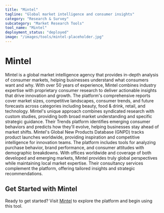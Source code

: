 ```yaml
---
title: "Mintel"
tagline: "Global market intelligence and consumer insights"
category: "Research & Survey"
subcategory: "Market Research Tools"
tool_name: "Mintel"
deployment_status: "deployed"
image: "/images/tools/mintel-placeholder.jpg"
---
```


# Mintel

Mintel is a global market intelligence agency that provides in-depth analysis of consumer markets, helping businesses understand what consumers want and why. With over 50 years of experience, Mintel combines industry expertise with proprietary consumer research to deliver actionable insights that drive innovation and growth. The platform's comprehensive reports cover market sizes, competitive landscapes, consumer trends, and future forecasts across categories including beauty, food & drink, retail, and technology. Mintel's unique approach combines syndicated research with custom studies, providing both broad market understanding and specific strategic guidance. Their Trends platform identifies emerging consumer behaviors and predicts how they'll evolve, helping businesses stay ahead of market shifts. Mintel's Global New Products Database (GNPD) tracks product launches worldwide, providing inspiration and competitive intelligence for innovation teams. The platform includes tools for analyzing purchase behavior, brand performance, and consumer attitudes with demographic breakdowns. With offices worldwide and coverage of both developed and emerging markets, Mintel provides truly global perspectives while maintaining local market expertise. Their consultancy services complement the platform, offering tailored insights and strategic recommendations.
## Get Started with Mintel

Ready to get started? Visit [Mintel](https://mintel.com) to explore the platform and begin using this tool.
